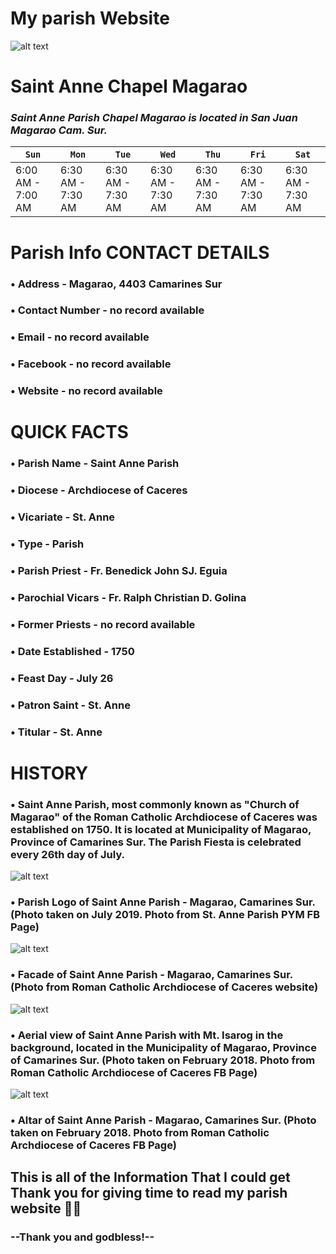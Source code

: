 # My parish Website 
![alt text](https://tse4.mm.bing.net/th?id=OIP.pgu7rWGS4Wyng51sjiKm4wHaFj&pid=Api&P=0&h=220)
# Saint Anne Chapel Magarao 
### *Saint Anne Parish Chapel Magarao is located in San Juan Magarao Cam. Sur.*

| `Sun` | `Mon` | `Tue` | `Wed` | `Thu` | `Fri` | `Sat` |
| --- | --- | --- | --- | --- | --- | --- |
| 6:00 AM - 7:00 AM | 6:30 AM - 7:30 AM | 6:30 AM - 7:30 AM | 6:30 AM - 7:30 AM | 6:30 AM - 7:30 AM | 6:30 AM - 7:30 AM | 6:30 AM - 7:30 AM | 8:00 AM - 9:00 AM | 6:00 PM - 7:00 PM | 6:00 PM - 7:00 PM | 6:00 PM - 7:00 PM | 6:00 PM - 7:00 PM | 6:00 PM - 7:00 PM | 6:00 PM - 7:00 PM |

# Parish Info CONTACT DETAILS
### • Address - Magarao, 4403 Camarines Sur
### • Contact Number - no record available
### • Email - no record available
### • Facebook - no record available
### • Website - no record available
# QUICK FACTS
### • Parish Name - Saint Anne Parish
### • Diocese - Archdiocese of Caceres
### • Vicariate - St. Anne
### • Type - Parish
### • Parish Priest - Fr. Benedick John SJ. Eguia 
### • Parochial Vicars - Fr. Ralph Christian D. Golina
### • Former Priests - no record available
### • Date Established - 1750 
### • Feast Day - July 26
### • Patron Saint - St. Anne
### • Titular - St. Anne
# HISTORY
### • Saint Anne Parish, most commonly known as "Church of Magarao" of the Roman Catholic Archdiocese of Caceres was established on 1750. It is located at Municipality of Magarao, Province of Camarines Sur. The Parish Fiesta is celebrated every 26th day of July.
![alt text](https://blogger.googleusercontent.com/img/b/R29vZ2xl/AVvXsEgZfAJwgfuUgtAHxr2VDnxRJVRuSfhrcW_FhyJk7ok8a-qFI7WZoGHa-O5vAs2_4UoGdTkqhCzREULHE7OYt5Y8KlmexUHM2KGY0U6hRvXfLrYCURo7gchyvIFf7pDkjGdFd6EY5k1QgDczS1voqYdyJ6H-3iwUE6TGHoIDtVmAIgj5TgBCSPKG494J3g/w318-h320/Saint%20Anne%20Parish%20-%20Magarao,%20Camarines%20Sur%20-%20Logo.jpg)
### • Parish Logo of Saint Anne Parish - Magarao, Camarines Sur. (Photo taken on July 2019. Photo from St. Anne Parish PYM FB Page)
![alt text](https://blogger.googleusercontent.com/img/b/R29vZ2xl/AVvXsEgdqtokA-vqvu6qrK-BwBO4DSZZZ9jv6MRxZhwRgAB0v1VkQ8o9ZulN0Qt5Vx8SC7NZWCgaRZshJ4BRVWQuLlsfpDq2Im_1wJ6foMeKv_xDCTJQpNGBgnPUSsuPUJ0dqogGUQtAi5UbGfuBwo9M1i8uTJBChOKDeo4whcT31MUuStcs3csXZ9bmE3bmAw/w320-h240/Saint%20Anne%20Parish%20-%20Magarao,%20Camarines%20Sur.png)
### • Facade of Saint Anne Parish - Magarao, Camarines Sur. (Photo from Roman Catholic Archdiocese of Caceres website)
![alt text](https://blogger.googleusercontent.com/img/b/R29vZ2xl/AVvXsEheYb3_LqVfclp57kcCFZ1wD0AfJ5h7agmR8X9fBScYqgXUxlKNEXQISKSBnqTIvtYhgNV6ZmJUsbM7rVJ7AtfhU4BkKX4a4IhMjXAictDZxlWYCs_CRaaSDYK1APcy0CcGW_XDWclWL9avItXkTqGmAKfkcKz8ueEdGSswtI6EKSx66Y4j7O1XpxIf8g/w320-h240/Saint%20Anne%20Parish%20-%20Magarao,%20Camarines%20Sur%20-%20Aerial.jpg)
### • Aerial view of Saint Anne Parish with Mt. Isarog in the background, located in the Municipality of Magarao, Province of Camarines Sur. (Photo taken on February 2018. Photo from Roman Catholic Archdiocese of Caceres FB Page)
![alt text](https://blogger.googleusercontent.com/img/b/R29vZ2xl/AVvXsEhdqkQf8S9i80YTKZfU0am06uPKq9ZO6uht1oe7KiVcIKBVHF3anARcWncNaViSEzDjELNEUQA1XmX7vHCIASph1PssVx5nq3pU-HG5Ls7c3Jb_HvDtBmj6TL-ZLaEXQj747DXZ3jbG205sh8L-y5U2kR8LM0-1G3edabQ0ZsbPS2HVjSbM9ulu-mw67A/w320-h187/Saint%20Anne%20Parish%20-%20Magarao,%20Camarines%20Sur%20-%20Altar.png)
### • Altar of Saint Anne Parish - Magarao, Camarines Sur. (Photo taken on February 2018. Photo from Roman Catholic Archdiocese of Caceres FB Page)

## This is all of the Information That I could get Thank you for giving time to read my parish website 🎉😁
### --Thank you and godbless!--
